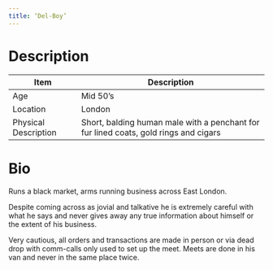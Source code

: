 ```yaml
---
title: ‘Del-Boy’
---
```


# Description

| Item                 | Description                                                                          |
| -------------------- | ------------------------------------------------------------------------------------ |
| Age                  | Mid 50’s                                                                             |
| Location             | London                                                                               |
| Physical Description | Short, balding human male with a penchant for fur lined coats, gold rings and cigars |

# Bio
Runs a black market, arms running business across East London.

Despite coming across as jovial and talkative he is extremely careful with what he says and never gives away any true information about himself or the extent of his business.

Very cautious, all orders and transactions are made in person or via dead drop with comm-calls only used to set up the meet. Meets are done in his van and never in the same place twice.
